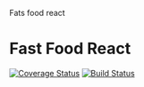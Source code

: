 Fats food react
# Fast Food React

[![Coverage Status](https://coveralls.io/repos/github/KicaRonaldOkello/Fast-Food-React1/badge.svg?branch=master)](https://coveralls.io/github/KicaRonaldOkello/Fast-Food-React1?branch=master)
[![Build Status](https://travis-ci.org/KicaRonaldOkello/Fast-Food-React1.svg?branch=master)](https://travis-ci.org/KicaRonaldOkello/Fast-Food-React1)
